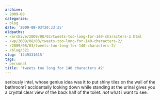 ```yaml
---
archive:
- 2009-08
categories:
- blog
date: '2009-08-03T20:33:35'
oldpaths:
- /archive/2009/08/03/tweets-too-long-for-140-characters-2.html
- /wp/2009/08/03/tweets-too-long-for-140-characters-2/
- /2009/08/03/tweets-too-long-for-140-characters-2/
- /blog/321
slug: '1249331615'
tags:
- personal
title: 'tweets too long for 140 characters #2'
---
```


seriously intel, whose genius idea was it to put shiny tiles on the wall
of the bathroom? accidentally looking down while standing at the urinal
gives you a crystal clear view of the back half of the toilet. _not_ what
i want to see.

